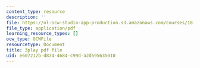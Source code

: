 ```yaml
---
content_type: resource
description: ''
file: https://ol-ocw-studio-app-production.s3.amazonaws.com/courses/18-06sc-linear-algebra-fall-2011/e607212bd8744684c99da2d595635010_h0m2tsmSPTI.pdf
file_type: application/pdf
learning_resource_types: []
ocw_type: OCWFile
resourcetype: Document
title: 3play pdf file
uid: e607212b-d874-4684-c99d-a2d595635010
---
```

